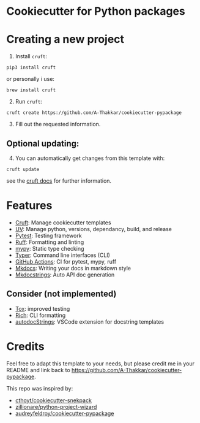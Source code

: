 # Cookiecutter for Python packages

# Creating a new project
1) Install `cruft`:
```
pip3 install cruft
```
or personally i use:
```
brew install cruft
```

2) Run `cruft`:
```
cruft create https://github.com/A-Thakkar/cookiecutter-pypackage
```

3) Fill out the requested information.

## Optional updating:
4) You can automatically get changes from this template with:
```
cruft update
```
see the [cruft docs](https://cruft.github.io/cruft/#updating-a-project) for further information.

# Features

- [Cruft](https://github.com/cruft/cruft): Manage cookiecutter templates
- [UV](https://github.com/astral-sh/uv): Manage python, versions, dependancy, build, and release
- [Pytest](https://pytest.org/): Testing framework
- [Ruff](https://docs.astral.sh/ruff/): Formatting and linting
- [mypy](https://github.com/python/mypy): Static type checking
- [Typer](https://github.com/fastapi/typer): Command line interfaces (CLI)
- [GitHub Actions](https://github.com/features/actions): CI for pytest, mypy, ruff
- [Mkdocs](https://www.mkdocs.org/): Writing your docs in markdown style
- [Mkdocstrings](https://mkdocstrings.github.io/): Auto API doc generation

## Consider (not implemented)

- [Tox](https://tox.wiki/en/4.24.1/): improved testing
- [Rich](https://github.com/Textualize/rich): CLI formatting
- [autodocStrings](https://marketplace.visualstudio.com/items?itemName=njpwerner.autodocstring): VSCode extension for docstring templates

# Credits
Feel free to adapt this template to your needs, but please credit me in your README and link back to https://github.com/A-Thakkar/cookiecutter-pypackage.

This repo was inspired by:
- [cthoyt/cookiecutter-snekpack](https://github.com/cthoyt/cookiecutter-snekpack)
- [zillionare/python-project-wizard](https://github.com/zillionare/python-project-wizard)
- [audreyfeldroy/cookiecutter-pypackage](https://github.com/audreyfeldroy/cookiecutter-pypackage)